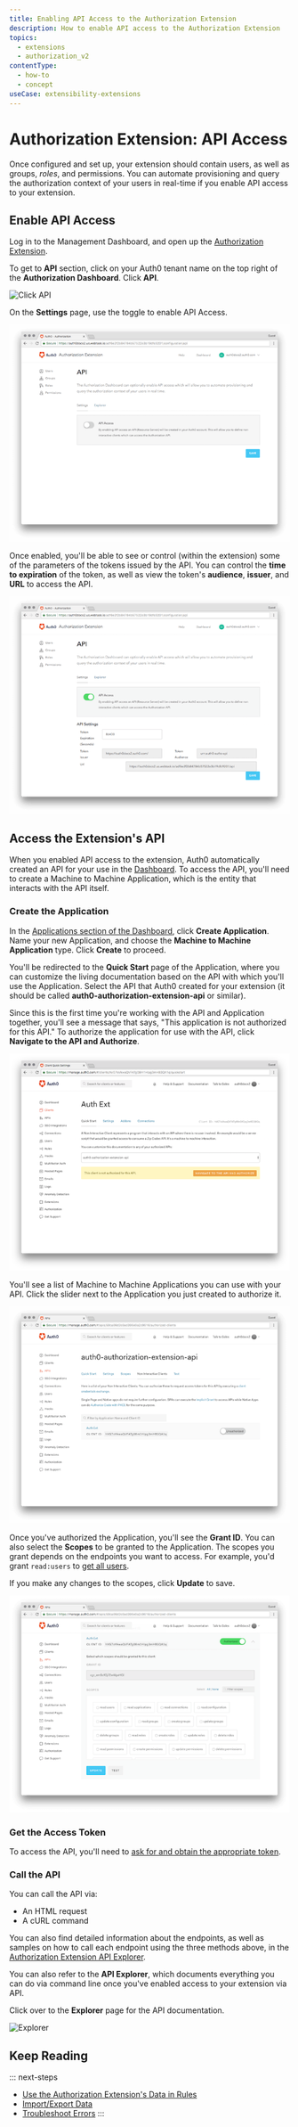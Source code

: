 ```yaml
---
title: Enabling API Access to the Authorization Extension
description: How to enable API access to the Authorization Extension
topics:
  - extensions
  - authorization_v2
contentType:
  - how-to
  - concept
useCase: extensibility-extensions
---
```

# Authorization Extension: API Access

Once configured and set up, your extension should contain users, as well as groups, <dfn data-key="role">roles</dfn>, and permissions. You can automate provisioning and query the authorization context of your users in real-time if you enable API access to your extension.

## Enable API Access

Log in to the Management Dashboard, and open up the [Authorization Extension](${manage_url}/#/extensions).

To get to **API** section, click on your Auth0 tenant name on the top right of the **Authorization Dashboard**. Click **API**.

![Click API](/media/articles/extensions/authorization/click-api.png)

On the **Settings** page, use the toggle to enable API Access. 

![Enable API Access](/media/articles/extensions/authorization/enable-api-access.png)

Once enabled, you'll be able to see or control (within the extension) some of the parameters of the tokens issued by the API. You can control the **time to expiration** of the token, as well as view the token's **audience**, **issuer**, and **URL** to access the API.

![API Access Enabled](/media/articles/extensions/authorization/api-access-enabled.png)

## Access the Extension's API

When you enabled API access to the extension, Auth0 automatically created an API for your use in the [Dashboard]({$manage_url}/#/apis). To access the API, you'll need to create a Machine to Machine Application, which is the entity that interacts with the API itself.

### Create the Application

In the [Applications section of the Dashboard](${manage_url}/#/applications), click **Create Application**. Name your new Application, and choose the **Machine to Machine Application** type. Click **Create** to proceed.

You'll be redirected to the **Quick Start** page of the Application, where you can customize the living documentation based on the API with which you'll use the Application. Select the API that Auth0 created for your extension (it should be called **auth0-authorization-extension-api** or similar).

Since this is the first time you're working with the API and Application together, you'll see a message that says, "This application is not authorized for this API." To authorize the application for use with the API, click **Navigate to the API and Authorize**.

![Application Quick Start Page](/media/articles/extensions/authorization/client-quick-start.png)

You'll see a list of Machine to Machine Applications you can use with your API. Click the slider next to the Application you just created to authorize it.

![Authorize Application](/media/articles/extensions/authorization/clients-for-api.png)

Once you've authorized the Application, you'll see the **Grant ID**. You can also select the **Scopes** to be granted to the Application. The scopes you grant depends on the endpoints you want to access. For example, you'd grant `read:users` to [get all users](hapi/authorization-extension#get-all-users).

If you make any changes to the scopes, click **Update** to save.

![Scopes](/media/articles/extensions/authorization/client-scopes.png)

### Get the Access Token

To access the API, you'll need to [ask for and obtain the appropriate token](/flows/guides/client-credentials/call-api-client-credentials#request-token).

### Call the API

You can call the API via:

* An HTML request
* A cURL command

You can also find detailed information about the endpoints, as well as samples on how to call each endpoint using the three methods above, in the [Authorization Extension API Explorer](/api/authorization-extension).

You can also refer to the **API Explorer**, which documents everything you can do via command line once you've enabled access to your extension via API.

Click over to the **Explorer** page for the API documentation.

![Explorer](/media/articles/extensions/authorization/api-explorer.png)

## Keep Reading

::: next-steps
* [Use the Authorization Extension's Data in Rules](/extensions/authorization-extension/v2/rules)
* [Import/Export Data](/extensions/authorization-extension/v2/import-export-data)
* [Troubleshoot Errors](/extensions/authorization-extension/v2/troubleshooting)
:::
